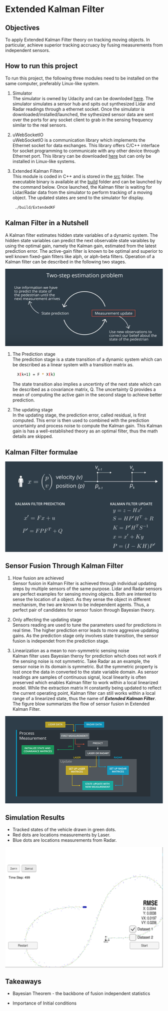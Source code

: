 # Extended Kalman Filter

[//]: # (Image References)

[image0]: ./Docs/kalman_filter_cycles.png "Kalman filter cycle"
[image1]: ./Docs/kalman_filter_formula.png "Kalman Filter formula"
[image2]: ./Docs/sensor_fusion.png "flow of sensor fusion"
[image3]: ./Docs/simulation_result_1.png "simulation result-1"


## Objectives

To apply Extended Kalman Filter theory on tracking moving objects. In particular, achieve superior tracking accruacy by fusing measurements from independent sensors.


## How to run this project

To run this project, the following three modules need to be installed on the same computer, preferably Linux-like system.
1. Simulator <BR>
The simulator is owned by Udacity and can be downloded [here](https://github.com/udacity/self-driving-car-sim/releases). The simulator simulates a sensor hub and spits out synthesized Lidar and Radar readings through a ethernet socket. Once the simulator is downloaded/installed/launched, the sythesized sensor data are sent over the ports for any socket client to grab in the sensing frequency similar to the real sensors.
2. uWebSocketIO <BR>
uWebSocketIO is a communication library which implements the Ethernet socket for data exchanges.  This library offers C/C++ interface for socket programming to communicate with any other device through Ethernet port. This library can be downloaded [here](https://github.com/uNetworking/uWebSockets) but can only be installed in Linux-like systems.
3. Extended Kalman Filters <BR>
This module is coded in C++ and is stored in the [src](./src) folder. The executable binary is available at the [build](./build) folder and can be launched by the command below. Once launched, the Kalman filter is waiting for Lidar/Radar data from the simulator to perform tracking of a moving object. The updated states are send to the simulator for display.

     ```sh
      ./build/ExtendedKF
     ```


## Kalman Filter in a Nutshell

A Kalman filter estimates hidden state variables of a dynamic system. The hidden state variables can predict the next observable state varaibles by using the optimal gain, namely the Kalman gain, estimated from the latest prediction error. The active-gain filter is known to be optimal and superior to well known fixed-gain filters like alph, or alph-beta filters. Operation of a Kalman filter can be described in the following two stages.

![alt text][image0]

1. The Prediction stage<BR>
  The prediction stage is a state transition of a dynamic system which can be described as a linear system with a transition matrix as.  

    ```sh
      X(k+1) = F * X(k)
    ```
   The state transition also implies a uncertinty of the next state which can be described as a covariance matrix, Q. The uncertainty Q provides a mean of computing the active gain in the second stage to achieve better prediction.

2. The updating stage <BR>
  In the updating stage, the prediction error, called residual, is first computed. This error is then used to combined with the prediction uncertainty and process noise to compute the Kalman gain. This Kalman gain is has a well-established theory as an optimal filter, thus the math details are skipped. <BR>

## Kalman Filter formulae

![alt text][image1]


## Sensor Fusion Through Kalman Filter

1. How fusion are achieved <BR> 
  Sensor fusion in Kalman Filter is achieved through individual updating steps by multiple sensors of the same purpose. Lidar and Radar sensors are perfect examples for sensing moving objects. Both are intented to sense the location of a object. As they sense the object in different mechanism, the two are known to be independent agents. Thus, a perfect pair of candidates for sensor fusion through Bayesian theory.  

2. Only affecting the updating stage <BR>
  Sensors reading are used to tune the parameters used for predictions in real time. The higher prediction error leads to more aggresive updating gains. As the prediction stage only involves state transition, the sensor fusion is independet from the prediction stage.

3. Linearization as a mean to non-symmetric sensing noise <BR>
  Kalman filter uses Bayesian theroy for prediction which does not work if the sensing noise is not symmetric.  Take Radar as an example, the sensor noise in its domain is symmetric. But the symmetric property is lost once the data in converted to the state variable domain. As sensor readings are samples of continuous signal, local linearity is often preserved which enables Kalman filter to work within a local linearized model. While the extraction matrix H constantly being updated to reflect the current operating point, Kalman filter can still works within a local range of a linearized state, thus the name of **_Extended Kalman Filter_**. The figure blow summarizes the flow of sensor fusion in Extended Kalman Filter.

![alt text][image2]



## Simulation Results

* Tracked states of the vehicle drawn in green dots.
* Red dots are locations measurements by Laser.
* Blue dots are locations measurements from Radar.


![alt text][image3]


## Takeaways

* Bayesian Theorem - the backbone of fusion independent statistics

* Importance of Initial conditions

